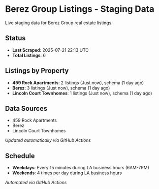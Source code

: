 # Berez Group Listings - Staging Data

Live staging data for Berez Group real estate listings.

## Status

- **Last Scraped**: 2025-07-21 22:13 UTC
- **Total Listings**: 6

## Listings by Property

- **459 Rock Apartments**: 2 listings (Just now), schema (1 day ago)
- **Berez**: 3 listings (Just now), schema (1 day ago)
- **Lincoln Court Townhomes**: 1 listings (Just now), schema (1 day ago)

## Data Sources

- 459 Rock Apartments
- Berez
- Lincoln Court Townhomes

*Updated automatically via GitHub Actions*

## Schedule

- **Weekdays**: Every 15 minutes during LA business hours (6AM-7PM)
- **Weekends**: 4 times per day during LA business hours

*Automated via GitHub Actions*
